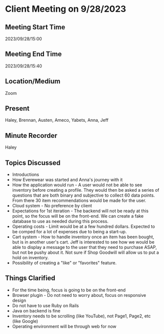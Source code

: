 # Client Meeting on 9/28/2023

## Meeting Start Time
2023/09/28/15:00

## Meeting End Time
2023/09/28/15:40

## Location/Medium
Zoom

## Present
Haley, Brennan, Austen, Ameco, Yabets, Anna, Jeff

## Minute Recorder
Haley

## Topics Discussed
* Introductions 
* How Everewear was started and Anna's journey with it
* How the application would run - A user would not be able to see inventory before creating a profile.
They would then be asked a series of questions that are both binary and subjective to collect 60 data points. From there 
30 item recommendations would be made for the user.
* Cloud system - No preference by client
* Expectations for 1st iteration - The backend will not be ready at this point, so the focus will be on the front-end.
We can create a fake database to use as needed during this process. 
* Operating costs - Limit would be at a few hundred dollars. Expected to be comped for a lot of expenses due to being a start-up.
* Cart system - How to handle inventory once an item has been bought, but is in another user's cart. Jeff is interested to see 
how we would be able to display a message to the user that they need to purchase ASAP, but not be pushy about it. Not sure if 
Shop Goodwill will allow us to put a hold on inventory.
* Possibility of creating a "like" or "favorites" feature.

## Things Clarified
* For the time being, focus is going to be on the front-end
* Browser plugin - Do not need to worry about, focus on responsive design
* Do not have to use Ruby on Rails
* Java on backend is fine
* Inventory needs to be scrolling (like YouTube), not Page1, Page2, etc (like Google)
* Operating environment will be through web for now